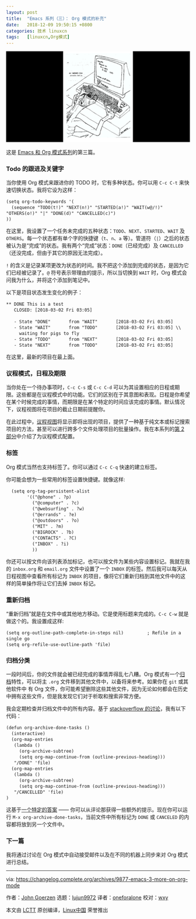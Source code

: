 ```yaml
---
layout: post
title:	"Emacs 系列（三）： Org 模式的补充"
date:	2018-12-09 19:50:15 +0800 
categories:	技术 linuxcn 
tags:	[linuxcn,Org模式]
---
```



![](/Asserts/Images/album/201812/09/195006oz8xr841oko616x3.png)


这是 [Emacs 和 Org 模式系列](https://changelog.complete.org/archives/tag/emacs2018)的第三篇。


### Todo 的跟进及关键字


当你使用 Org 模式来跟进你的 TODO 时，它有多种状态。你可以用 `C-c C-t` 来快速切换状态。我将它设为这样：



```
(setq org-todo-keywords '(
  (sequence "TODO(t!)" "NEXT(n!)" "STARTED(a!)" "WAIT(w@/!)" "OTHERS(o!)" "|" "DONE(d)" "CANCELLED(c)")
))
```

在这里，我设置了一个任务未完成的五种状态：`TODO`、`NEXT`、`STARTED`、`WAIT` 及 `OTHERS`。每一个状态都有单个字的快捷键（`t`、`n`、`a` 等）。管道符（`|`）之后的状态被认为是“完成”的状态。我有两个“完成”状态：`DONE`（已经完成）及 `CANCELLED`（还没完成，但由于其它的原因无法完成）。


`!` 的含义是记录某项更改为状态的时间。我不把这个添加到完成的状态，是因为它们已经被记录了。`@` 符号表示带理由的提示，所以当切换到 `WAIT` 时，Org 模式会问我为什么，并将这个添加到笔记中。


以下是项目状态发生变化的例子：



```
** DONE This is a test
   CLOSED: [2018-03-02 Fri 03:05]
  
   - State "DONE"       from "WAIT"       [2018-03-02 Fri 03:05]
   - State "WAIT"       from "TODO"       [2018-03-02 Fri 03:05] \\
     waiting for pigs to fly
   - State "TODO"       from "NEXT"       [2018-03-02 Fri 03:05]
   - State "NEXT"       from "TODO"       [2018-03-02 Fri 03:05]
```

在这里，最新的项目在最上面。


### 议程模式，日程及期限


当你处在一个待办事项时，`C-c C-s` 或 `C-c C-d` 可以为其设置相应的日程或期限。这些都是在议程模式中的功能。它们的区别在于其意图和表现。日程是你希望在某个时候完成的事情，而期限是在某个特定的时间应该完成的事情。默认情况下，议程视图将在项目的截止日期前提醒你。


在此过程中，[议程视图](https://orgmode.org/guide/Agenda-Views.html#Agenda-Views)将显示即将出现的项目，提供了一种基于纯文本或标记搜索项目的方法，甚至可以进行跨多个文件处理项目的批量操作。我在本系列的[第 2 部分](/article-10312-1.html)中介绍了为议程模式配置。


### 标签


Org 模式当然也支持标签了。你可以通过 `C-c C-q` 快速的建立标签。


你可能会想为一些常用的标签设置快捷键。就像这样:



```
  (setq org-tag-persistent-alist 
        '(("@phone" . ?p) 
          ("@computer" . ?c) 
          ("@websurfing" . ?w)
          ("@errands" . ?e)
          ("@outdoors" . ?o)
          ("MIT" . ?m)
          ("BIGROCK" . ?b)
          ("CONTACTS" . ?C)
          ("INBOX" . ?i)
          ))
```

你还可以按文件向该列表添加标记，也可以按文件为某些内容设置标记。我就在我的 `inbox.org` 和 `email.org` 文件中设置了一个 `INBOX` 的标签。然后我可以每天从日程视图中查看所有标记为 `INBOX` 的项目，像将它们重新归档到其他文件中的这样的简单操作将让它们去掉 `INBOX` 标记。


### 重新归档


“重新归档”就是在文件中或其他地方移动。它是使用标题来完成的。`C-c C-w` 就是做这个的。我设置成这样:



```
(setq org-outline-path-complete-in-steps nil)         ; Refile in a single go
(setq org-refile-use-outline-path 'file)
```

### 归档分类


一段时间后，你的文件就会被已经完成的事情弄得乱七八糟。Org 模式有一个[归档](https://orgmode.org/guide/Archiving.html#Archiving)特性，可以将主 `.org` 文件移到其他文件中，以备将来参考。如果你在 `git` 或其他软件中 有 Org 文件，你可能希望删除这些其他文件，因为无论如何都会在历史中拥有这些文件，但是我发现它们对于析取和搜索非常方便。


我会定期检查并归档文件中的所有内容。基于 [stackoverflow 的讨论](https://stackoverflow.com/questions/6997387/how-to-archive-all-the-done-tasks-using-a-single-command)，我有以下代码：



```
(defun org-archive-done-tasks ()
  (interactive)
  (org-map-entries
   (lambda ()
     (org-archive-subtree)
     (setq org-map-continue-from (outline-previous-heading)))
   "/DONE" 'file)
  (org-map-entries
   (lambda ()
     (org-archive-subtree)
     (setq org-map-continue-from (outline-previous-heading)))
   "/CANCELLED" 'file)
)
```

这基于[一个特定的答案](https://stackoverflow.com/a/27043756) —— 你可以从评论那获得一些额外的提示。现在你可以运行 `M-x org-archive-done-tasks`，当前文件中所有标记为 `DONE` 或 `CANCELED` 的内容都将放到另一个文件中。


### 下一篇


我将通过讨论在 Org 模式中自动接受邮件以及在不同的机器上同步来对 Org 模式进行总结。




---


via: <https://changelog.complete.org/archives/9877-emacs-3-more-on-org-mode>


作者：[John Goerzen](http://changelog.complete.org/archives/author/jgoerzen) 选题：[lujun9972](https://github.com/lujun9972) 译者：[oneforalone](https://github.com/oneforalone) 校对：[wxy](https://github.com/wxy)


本文由 [LCTT](https://github.com/LCTT/TranslateProject) 原创编译，[Linux中国](https://linux.cn/) 荣誉推出
